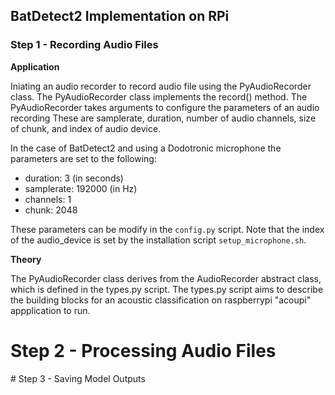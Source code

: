 ## BatDetect2 Implementation on RPi

### Step 1 - Recording Audio Files

**Application**

Iniating an audio recorder to record audio file using the PyAudioRecorder class. The PyAudioRecorder class implements the record() method. The PyAudioRecorder takes arguments to configure the parameters of an audio recording These are samplerate, duration, number of audio channels, size of chunk, and index of audio device. 

In the case of BatDetect2 and using a Dodotronic microphone the parameters are set to the following:
- duration: 3 (in seconds)
- samplerate: 192000 (in Hz)
- channels: 1
- chunk: 2048

These parameters can be modify in the `config.py` script. Note that the index of the audio_device is set by the installation script `setup_microphone.sh`.

**Theory**

The PyAudioRecorder class derives from the AudioRecorder abstract class, which is defined in the types.py script. The types.py script aims to describe the building blocks for an acoustic classification on raspberrypi "acoupi" appplication to run.

# Step 2 - Processing Audio Files



# Step 3 - Saving Model Outputs